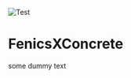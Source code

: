 ![Test](https://github.com/BAMresearch/FenicsXConcrete/actions/workflows/push.yml/badge.svg)


# FenicsXConcrete
some dummy text

